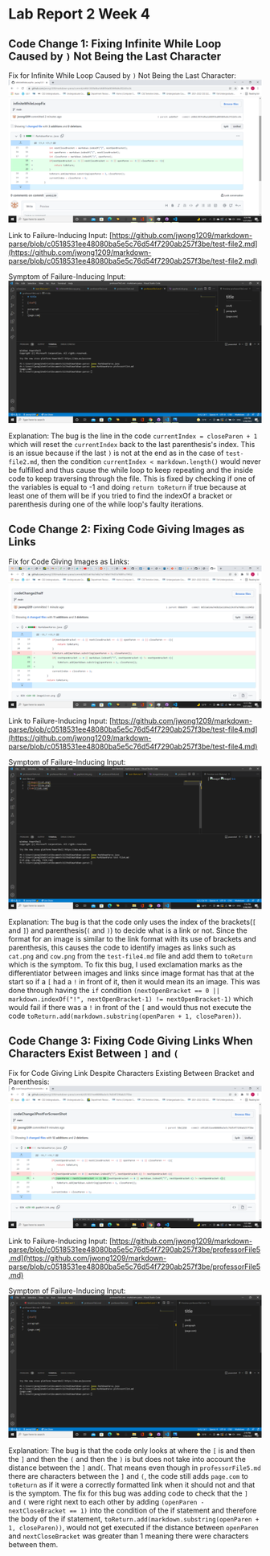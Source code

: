 # **Lab Report 2 Week 4**

## Code Change 1: Fixing Infinite While Loop Caused by `)` Not Being the Last Character
Fix for Infinite While Loop Caused by `)` Not Being the Last Character: ![infiniteWhileLoopFix](infiniteWhileLoopFix.png)

Link to Failure-Inducing Input: [https://github.com/jwong1209/markdown-parse/blob/c0518531ee48080ba5e5c76d54f7290ab257f3be/test-file2.md](https://github.com/jwong1209/markdown-parse/blob/c0518531ee48080ba5e5c76d54f7290ab257f3be/test-file2.md)

Symptom of Failure-Inducing Input: 
![Infinite While Loop](infiniteWhileLoop.png)

Explanation: The bug is the line in the code `currentIndex = closeParen + 1` which will reset the `currentIndex` back to the last parenthesis's index. This is an issue because if the last `)` is not at the end as in the case of `test-file2.md`, then the condition `currentIndex < markdown.length()` would never be fulfilled and thus cause the while loop to keep repeating and the inside code to keep traversing through the file. This is fixed by checking if one of the variables is equal to -1 and doing `return toReturn` if true because at least one of them will be if you tried to find the indexOf a bracket or parenthesis during one of the while loop's faulty iterations.

## Code Change 2: Fixing Code Giving Images as Links
Fix for Code Giving Images as Links: ![imageGivenFix](imageGivenFix.png)

Link to Failure-Inducing Input: [https://github.com/jwong1209/markdown-parse/blob/c0518531ee48080ba5e5c76d54f7290ab257f3be/test-file4.md](https://github.com/jwong1209/markdown-parse/blob/c0518531ee48080ba5e5c76d54f7290ab257f3be/test-file4.md)

Symptom of Failure-Inducing Input:
![imageGiven](imageGiven.png)

Explanation: The bug is that the code only uses the index of the brackets(`[` and `]`) and parenthesis(`(` and `)`) to decide what is a link or not. Since the format for an image is similar to the link format with its use of brackets and parenthesis, this causes the code to identify images as links such as `cat.png` and `cow.png` from the `test-file4.md` file and add them to `toReturn` which is the symptom. To fix this bug, I used exclamation marks as the differentiator between images and links since image format has that at the start so if a `[` had a `!` in front of it, then it would mean its an image. This was done through having the `if` condition `(nextOpenBracket == 0 || markdown.indexOf("!", nextOpenBracket-1) != nextOpenBracket-1)` which would fail if there was a `!` in front of the `[` and would thus not execute the code `toReturn.add(markdown.substring(openParen + 1, closeParen))`.

## Code Change 3: Fixing Code Giving Links When Characters Exist Between `]` and `(`
Fix for Code Giving Link Despite Characters Existing Between Bracket and Parenthesis:
![gapNotLinkFix](gapNotLinkFix.png)

Link to Failure-Inducing Input: 
[https://github.com/jwong1209/markdown-parse/blob/c0518531ee48080ba5e5c76d54f7290ab257f3be/professorFile5.md](https://github.com/jwong1209/markdown-parse/blob/c0518531ee48080ba5e5c76d54f7290ab257f3be/professorFile5.md)

Symptom of Failure-Inducing Input:
![gapNotLink](gapNotLink.png)

Explanation: The bug is that the code only looks at where the `[` is and then the `]` and then the `(` and then the `)` is but does not take into account the distance between the `]` and`(`. That means even though in `professorFile5.md` there are characters between the `]` and `(`, the code still adds `page.com` to `toReturn` as if it were a correctly formatted link when it should not and that is the symptom. The fix for this bug was adding code to check that the `]` and `(` were right next to each other by adding `(openParen - nextCloseBracket == 1)` into the condition of the if statement and therefore the body of the if statement, `toReturn.add(markdown.substring(openParen + 1, closeParen))`, would not get executed if the distance between `openParen` and `nextCloseBracket` was greater than 1 meaning there were characters between them. 